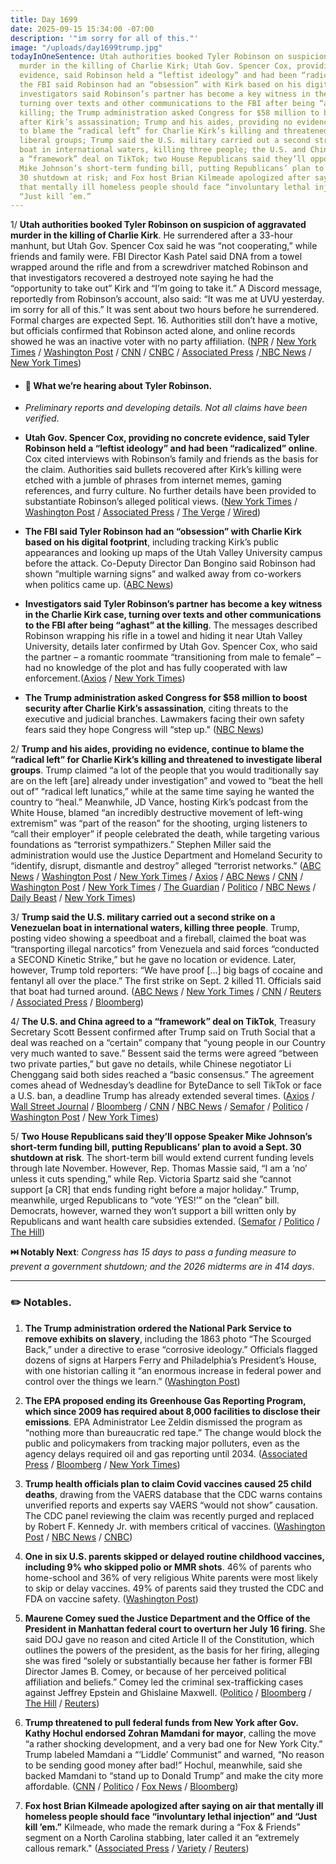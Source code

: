 ```yaml
---
title: Day 1699
date: 2025-09-15 15:34:00 -07:00
description: '"im sorry for all of this."'
image: "/uploads/day1699trump.jpg"
todayInOneSentence: Utah authorities booked Tyler Robinson on suspicion of aggravated
  murder in the killing of Charlie Kirk; Utah Gov. Spencer Cox, providing no concrete
  evidence, said Robinson held a “leftist ideology” and had been “radicalized” online;
  the FBI said Robinson had an “obsession” with Kirk based on his digital footprint;
  investigators said Robinson’s partner has become a key witness in the Kirk case,
  turning over texts and other communications to the FBI after being “aghast” at the
  killing; the Trump administration asked Congress for $58 million to boost security
  after Kirk’s assassination; Trump and his aides, providing no evidence, continue
  to blame the “radical left” for Charlie Kirk’s killing and threatened to investigate
  liberal groups; Trump said the U.S. military carried out a second strike on a Venezuelan
  boat in international waters, killing three people; the U.S. and China agreed to
  a “framework” deal on TikTok; two House Republicans said they’ll oppose Speaker
  Mike Johnson’s short-term funding bill, putting Republicans’ plan to avoid a Sept.
  30 shutdown at risk; and Fox host Brian Kilmeade apologized after saying on air
  that mentally ill homeless people should face “involuntary lethal injection” and
  “Just kill ’em.”
---
```


1/ **Utah authorities booked Tyler Robinson on suspicion of aggravated murder in the killing of Charlie Kirk**. He surrendered after a 33-hour manhunt, but Utah Gov. Spencer Cox said he was “not cooperating,” while friends and family were. FBI Director Kash Patel said DNA from a towel wrapped around the rifle and from a screwdriver matched Robinson and that investigators recovered a destroyed note saying he had the “opportunity to take out” Kirk and “I’m going to take it.” A Discord message, reportedly from Robinson’s account, also said: “It was me at UVU yesterday. im sorry for all of this.” It was sent about two hours before he surrendered. Formal charges are expected Sept. 16. Authorities still don’t have a motive, but officials confirmed that Robinson acted alone, and online records showed he was an inactive voter with no party affiliation. ([NPR](https://www.npr.org/2025/09/14/nx-s1-5541328/charlie-kirk-murder-suspect-set-to-face-aggravated-murder-charge-in-utah) / [New York Times](https://www.nytimes.com/2025/09/12/us/tyler-robinson-charlie-kirk-shooting-suspect.html) / [Washington Post](https://www.washingtonpost.com/investigations/2025/09/15/charlie-kirk-shooter-suspect-discord-chat/) / [CNN](https://www.cnn.com/2025/09/15/politics/investigation-charlie-kirk-killing-wwk) / [CNBC](https://www.cnbc.com/2025/09/14/charlie-kirk-shooting-utah-gov-cox-.html) / [Associated Press](https://apnews.com/article/charlie-kirk-tyler-robinson-dna-fbi-patel-92a643a3f16bce587fd34896ca7f4f76) /[ NBC News](https://www.nbcnews.com/news/us-news/charlie-kirk-murder-suspect-linked-crime-scene-evidence-dna-match-fbi-rcna231324) / [New York Times](https://www.nytimes.com/2025/09/15/us/charlie-kirk-patel-dna.html))

* #### 🚧 What we’re hearing about Tyler Robinson.

* *Preliminary reports and developing details. Not all claims have been verified*.

* **Utah Gov. Spencer Cox, providing no concrete evidence, said Tyler Robinson held a “leftist ideology” and had been “radicalized” online**. Cox cited interviews with Robinson’s family and friends as the basis for the claim. Authorities said bullets recovered after Kirk’s killing were etched with a jumble of phrases from internet memes, gaming references, and furry culture. No further details have been provided to substantiate Robinson’s alleged political views. ([New York Times](https://www.nytimes.com/2025/09/14/us/kirk-shooting-suspect-ideology-partner.html) / [Washington Post](https://www.washingtonpost.com/nation/2025/09/14/charlie-kirk-tyler-robinson-motive/) / [Associated Press](https://apnews.com/article/charlie-kirk-cox-robinson-assassination-aef9fe8dc82d218a36d078536717d95d) / [The Verge](https://www.theverge.com/politics/777313/charlie-kirks-alleged-killer-scratched-bullets-with-a-helldivers-combo-and-a-furry-sex-meme) / [Wired](https://www.wired.com/story/charlie-kirk-bullet-memes/))

* **The FBI said Tyler Robinson had an “obsession” with Charlie Kirk based on his digital footprint**, including tracking Kirk’s public appearances and looking up maps of the Utah Valley University campus before the attack. Co-Deputy Director Dan Bongino said Robinson had shown “multiple warning signs” and walked away from co-workers when politics came up. ([ABC News](https://abcnews.go.com/US/charlie-kirk-killing-tyler-robinson-obsession-influencer/story?id=125582085))

* **Investigators said Tyler Robinson’s partner has become a key witness in the Charlie Kirk case, turning over texts and other communications to the FBI after being “aghast” at the killing**. The messages described Robinson wrapping his rifle in a towel and hiding it near Utah Valley University, details later confirmed by Utah Gov. Spencer Cox, who said the partner – a romantic roommate “transitioning from male to female” – had no knowledge of the plot and has fully cooperated with law enforcement.([Axios](https://www.axios.com/2025/09/13/kirk-suspect-transgender-roommate) / [New York Times](https://www.nytimes.com/2025/09/13/us/kirk-killing-suspect-online-chat.html))

* **The Trump administration asked Congress for $58 million to boost security after Charlie Kirk’s assassination**, citing threats to the executive and judicial branches. Lawmakers facing their own safety fears said they hope Congress will “step up." ([NBC News](https://www.nbcnews.com/politics/trump-administration/trump-administration-seeks-58-million-security-boost-charlie-kirk-rcna231150))

2/ **Trump and his aides, providing no evidence, continue to blame the “radical left” for Charlie Kirk’s killing and threatened to investigate liberal groups**. Trump claimed “a lot of the people that you would traditionally say are on the left \[are\] already under investigation” and vowed to “beat the hell out of” “radical left lunatics,” while at the same time saying he wanted the country to “heal.” Meanwhile, JD Vance, hosting Kirk’s podcast from the White House, blamed “an incredibly destructive movement of left-wing extremism” was “part of the reason” for the shooting, urging listeners to “call their employer” if people celebrated the death, while targeting various foundations as “terrorist sympathizers.” Stephen Miller said the administration would use the Justice Department and Homeland Security to “identify, disrupt, dismantle and destroy” alleged “terrorist networks.” ([ABC News](https://abcnews.go.com/Politics/vance-left-wing-extremism-led-charlie-kirks-killing/story?id=125587999) / [Washington Post](https://www.washingtonpost.com/politics/2025/09/15/vance-charlie-kirk-podcast-episode/) / [New York Times](https://www.nytimes.com/2025/09/15/us/politics/jd-vance-charlie-kirk-show.html) / [Axios](https://www.axios.com/2025/09/15/charlie-kirk-killing-stephen-miller-terrorist-networks-shooter) / [ABC News](https://abcnews.go.com/Politics/republicans-blame-radical-left-kirk-shooting-democrats-reject/story?id=125562180) / [CNN](https://www.cnn.com/2025/09/13/politics/trump-rhetoric-democrats-charlie-kirk) / [Washington Post](https://www.washingtonpost.com/politics/2025/09/11/trump-kirk-consequences-gop-conservative/) / [New York Times](https://www.nytimes.com/2025/09/12/us/politics/trump-charlie-kirk-shooting.html) / [The Guardian](https://www.theguardian.com/us-news/2025/sep/15/trump-administration-news-updates-latest) / [Politico](https://www.politico.com/news/2025/09/11/trump-says-we-have-to-beat-the-hell-out-of-radical-left-lunatics-after-kirk-killing-00559170) / [NBC News](https://www.nbcnews.com/politics/donald-trump/trump-radical-left-healing-charlie-kirk-assassination-rcna231032) / [Daily Beast](https://www.thedailybeast.com/trump-reveals-major-probe-of-the-left-over-charlie-kirk-assassination/) / [New York Times](https://www.nytimes.com/2025/09/13/us/politics/trump-kirk-political-opponents.html))

3/ **Trump said the U.S. military carried out a second strike on a Venezuelan boat in international waters, killing three people**. Trump, posting video showing a speedboat and a fireball, claimed the boat was “transporting illegal narcotics” from Venezuela and said forces “conducted a SECOND Kinetic Strike,” but he gave no location or evidence. Later, however, Trump told reporters: “We have proof \[...\] big bags of cocaine and fentanyl all over the place.” The first strike on Sept. 2 killed 11. Officials said that boat had turned around. ([ABC News](https://abcnews.go.com/Politics/3-killed-2nd-strike-alleged-venezuelan-drug-boat/story?id=125599866) / [New York Times](https://www.nytimes.com/2025/09/15/us/politics/trump-venezuela-drug-boat-strike.html) / [CNN](https://www.cnn.com/2025/09/15/politics/trump-strike-international-waters) / [Reuters](https://www.reuters.com/world/americas/trump-says-us-struck-another-alleged-venezuelan-drug-vessel-killing-three-2025-09-15/) / [Associated Press](https://apnews.com/article/trump-venezuela-drug-cartels-05c5b0de282178419d46a3e93fbd2521) / [Bloomberg](https://www.bloomberg.com/news/articles/2025-09-15/trump-says-us-struck-another-vessel-moving-drugs-from-venezuela))

4/ **The U.S. and China agreed to a “framework” deal on TikTok**, Treasury Secretary Scott Bessent confirmed after Trump said on Truth Social that a deal was reached on a “certain” company that “young people in our Country very much wanted to save.” Bessent said the terms were agreed “between two private parties,” but gave no details, while Chinese negotiator Li Chenggang said both sides reached a “basic consensus.” The agreement comes ahead of Wednesday’s deadline for ByteDance to sell TikTok or face a U.S. ban, a deadline Trump has already extended several times. ([Axios](https://www.axios.com/2025/09/15/tiktok-sale-ban-trump-xi-china) / [Wall Street Journal](https://www.wsj.com/business/tiktok-deal-us-china-framework-5f406292) / [Bloomberg](https://www.bloomberg.com/news/articles/2025-09-15/trump-says-he-ll-speak-to-xi-friday-hints-at-tiktok-deal) / [CNN](https://www.cnn.com/2025/09/15/tech/trump-tiktok-china-deal) / [NBC News](https://www.nbcnews.com/tech/tech-news/trump-china-tiktok-deal-rcna231313) / [Semafor](https://www.semafor.com/article/09/15/2025/us-china-reach-framework-deal-over-tiktok) / [Politico](https://www.politico.com/news/2025/09/15/trump-china-tiktok-deal-00563750) / [Washington Post](https://www.washingtonpost.com/technology/2025/09/15/trump-china-tiktok-deal/) / [New York Times](https://www.nytimes.com/2025/09/15/technology/tiktok-ban-us-china-deal.html))

5/ **Two House Republicans said they’ll oppose Speaker Mike Johnson’s short-term funding bill, putting Republicans’ plan to avoid a Sept. 30 shutdown at risk**. The short-term bill would extend current funding levels through late November. However, Rep. Thomas Massie said, “I am a ‘no’ unless it cuts spending,” while Rep. Victoria Spartz said she “cannot support \[a CR\] that ends funding right before a major holiday.” Trump, meanwhile, urged Republicans to “vote ‘YES!’” on the “clean” bill. Democrats, however, warned they won’t support a bill written only by Republicans and want health care subsidies extended. ([Semafor](https://www.semafor.com/article/09/15/2025/house-gop-eyes-stopgap-funding-bill) / [Politico](https://www.politico.com/live-updates/2025/09/15/congress) / [The Hill](https://thehill.com/homenews/senate/5501751-congress-republicans-release-epstein-files/))

**⏭️ Notably Next**: *Congress has 15 days to pass a funding measure to prevent a government shutdown; and the 2026 midterms are in 414 days*.

---

### ✏️ Notables.

1. **The Trump administration ordered the National Park Service to remove exhibits on slavery**, including the 1863 photo “The Scourged Back,” under a directive to erase “corrosive ideology.” Officials flagged dozens of signs at Harpers Ferry and Philadelphia’s President’s House, with one historian calling it “an enormous increase in federal power and control over the things we learn.” ([Washington Post](https://www.washingtonpost.com/climate-environment/2025/09/15/national-parks-slavery-information-removal/))

2. **The EPA proposed ending its Greenhouse Gas Reporting Program, which since 2009 has required about 8,000 facilities to disclose their emissions**. EPA Administrator Lee Zeldin dismissed the program as “nothing more than bureaucratic red tape.” The change would block the public and policymakers from tracking major polluters, even as the agency delays required oil and gas reporting until 2034. ([Associated Press](https://apnews.com/article/epa-greenhouse-gas-emissions-reporting-pollution-zeldin-124595af7b9c96818336701ffedae71d) / [Bloomberg](https://www.bloomberg.com/news/articles/2025-09-12/trump-s-epa-to-stop-tracking-emissions-from-biggest-us-polluters) / [New York Times](https://www.nytimes.com/2025/09/12/climate/epa-emissions-data-collection-halt.html))

3. **Trump health officials plan to claim Covid vaccines caused 25 child deaths**, drawing from the VAERS database that the CDC warns contains unverified reports and experts say VAERS “would not show” causation. The CDC panel reviewing the claim was recently purged and replaced by Robert F. Kennedy Jr. with members critical of vaccines. ([Washington Post](https://www.washingtonpost.com/health/2025/09/12/covid-vaccine-child-death-cdc/) / [NBC News](https://www.nbcnews.com/health/health-news/fda-covid-vaccine-child-deaths-data-cdc-meeting-rcna230849) / [CNBC](https://www.cnbc.com/2025/09/12/pfizer-moderna-shares-fall-on-trump-child-covid-shot-report.html))

4. **One in six U.S. parents skipped or delayed routine childhood vaccines, including 9% who skipped polio or MMR shots**. 46% of parents who home-school and 36% of very religious White parents were most likely to skip or delay vaccines. 49% of parents said they trusted the CDC and FDA on vaccine safety. ([Washington Post](https://www.washingtonpost.com/health/2025/09/15/childhood-vaccines-parents-post-kff-poll/))

5. **Maurene Comey sued the Justice Department and the Office of the President in Manhattan federal court to overturn her July 16 firing**. She said DOJ gave no reason and cited Article II of the Constitution, which outlines the powers of the president, as the basis for her firing, alleging she was fired “solely or substantially because her father is former FBI Director James B. Comey, or because of her perceived political affiliation and beliefs.” Comey led the criminal sex-trafficking cases against Jeffrey Epstein and Ghislaine Maxwell. ([Politico](https://www.politico.com/news/2025/09/15/maurene-comey-firing-lawsuit-00564029) / [Bloomberg](https://www.bloomberg.com/news/articles/2025-09-15/comey-s-daughter-sues-doj-over-firing-as-federal-prosecutor) / [The Hill](https://thehill.com/regulation/court-battles/5504033-comeys-lawsuit-trump-feud/) / [Reuters](https://www.reuters.com/world/former-federal-prosecutor-maurene-comey-sues-trump-administration-over-firing-2025-09-15/))

6. **Trump threatened to pull federal funds from New York after Gov. Kathy Hochul endorsed Zohran Mamdani for mayor**, calling the move “a rather shocking development, and a very bad one for New York City.” Trump labeled Mamdani a “‘Liddle’ Communist” and warned, “No reason to be sending good money after bad!” Hochul, meanwhile, said she backed Mamdani to “stand up to Donald Trump” and make the city more affordable. ([CNN](https://www.cnn.com/2025/09/14/politics/kathy-hochul-zohran-mamdani) / [Politico](https://www.politico.com/news/2025/09/15/trump-slams-hochul-endorsement-mamdani-00563685) / [Fox News](https://www.foxnews.com/politics/trump-weighs-blue-state-governors-endorsement-liddle-communist) / [Bloomberg](https://www.bloomberg.com/news/articles/2025-09-15/trump-warns-of-financial-penalties-after-hochul-endorses-mamdani))

7. **Fox host Brian Kilmeade apologized after saying on air that mentally ill homeless people should face “involuntary lethal injection” and “Just kill ’em.”** Kilmeade, who made the remark during a “Fox & Friends” segment on a North Carolina stabbing, later called it an “extremely callous remark." ([Associated Press](https://apnews.com/article/kilmeade-fox-homeless-executed-apology-bffb74e9d672b79853dc6fb8eb29afc8) / [Variety](https://variety.com/2025/tv/news/brian-kilmeade-apology-homeless-lethal-injection-fox-news-1236518120/) / [Reuters](https://www.reuters.com/business/media-telecom/fox-friends-host-apologizes-saying-mentally-ill-homeless-people-should-be-killed-2025-09-14/))